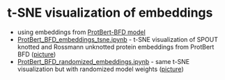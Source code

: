# t-SNE visualization of embeddings

 - using embeddings from [ProtBert-BFD model](https://github.com/agemagician/ProtTrans/blob/master/Embedding/PyTorch/Basic/ProtBert-BFD.ipynb)
 - [ProtBert_BFD_embeddings_tsne.ipynb](https://github.com/ML-Bioinfo-CEITEC/pknots_experiments/blob/main/Models/M2/ProtBert_BFD_embeddings_tsne.ipynb) - t-SNE visualization of SPOUT knotted and Rossmann unknotted protein embeddings from ProtBert BFD ([picture](https://github.com/ML-Bioinfo-CEITEC/pknots_experiments/blob/main/Dataset_insights/T-sne/tsne_knots_spout.png))
 - [ProtBert_BFD_randomized_embeddings.ipynb](https://github.com/ML-Bioinfo-CEITEC/pknots_experiments/blob/main/Dataset_insights/T-sne/ProtBert_BFD_randomized_embeddings.ipynb) - same t-SNE visualization but with randomized model weights ([picture](https://github.com/ML-Bioinfo-CEITEC/pknots_experiments/blob/main/Dataset_insights/T-sne/tsne_randomized_weights.png))
